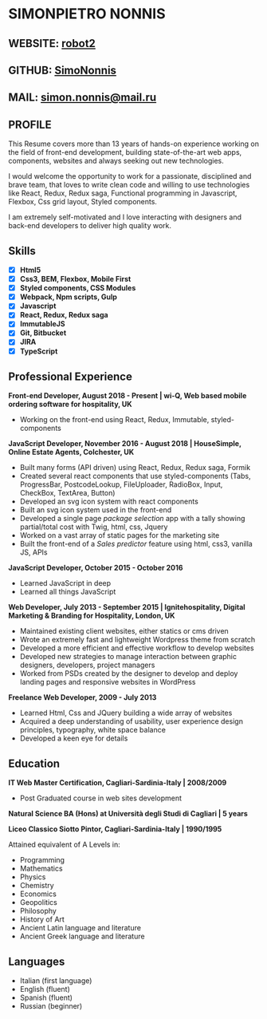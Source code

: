 # SIMONPIETRO NONNIS 

## WEBSITE: [robot2](https://robot2.org/)
## GITHUB: [SimoNonnis](https://github.com/SimoNonnis)
## MAIL: simon.nonnis@mail.ru

## PROFILE

This Resume covers more than 13 years of hands-on experience working on the field of front-end development, 
building state-of-the-art web apps, components, websites and always seeking out new technologies.

I would welcome the opportunity to work for a passionate, disciplined and brave team, that loves to write clean code and willing to use technologies like React, Redux, Redux saga, Functional programming in Javascript, Flexbox, Css grid layout, Styled components.

I am extremely self-motivated and I love interacting with designers and back-end developers to deliver high quality work.

## Skills

- [x] **Html5**
- [x] **Css3, BEM, Flexbox, Mobile First**
- [x] **Styled components, CSS Modules**
- [x] **Webpack, Npm scripts, Gulp**
- [x] **Javascript**
- [x] **React, Redux, Redux saga**
- [x] **ImmutableJS**
- [x] **Git, Bitbucket**
- [x] **JIRA**
- [x] **TypeScript** 
 
## Professional Experience

**Front-end Developer, August 2018 - Present | wi-Q, Web based mobile ordering software for hospitality, UK**

- Working on the front-end using React, Redux, Immutable, styled-components

**JavaScript Developer, November 2016 - August 2018 | HouseSimple, Online Estate Agents, Colchester, UK**

- Built many forms (API driven) using React, Redux, Redux saga, Formik
- Created several react components that use styled-components (Tabs, ProgressBar, PostcodeLookup, FileUploader, RadioBox, Input, CheckBox, TextArea, Button)
- Developed an svg icon system with react components
- Built an svg icon system used in the front-end
- Developed a single page *package selection* app with a tally showing partial/total cost with Twig, html, css, Jquery
- Worked on a vast array of static pages for the marketing site
- Built the front-end of a *Sales predictor* feature using html, css3, vanilla JS, APIs

**JavaScript Developer, October 2015 - October 2016**

- Learned JavaScript in deep
- Learned all things JavaScript

**Web Developer, July 2013 - September 2015 | Ignitehospitality, Digital Marketing & Branding for Hospitality, London, UK**

- Maintained existing client websites, either statics or cms driven
- Wrote an extremely fast and lightweight Wordpress theme from scratch
- Developed a more efficient and effective workflow to develop websites
- Developed new strategies to manage interaction between graphic designers, developers, project managers
- Worked from PSDs created by the designer to develop and deploy landing pages and responsive websites in WordPress

**Freelance Web Developer, 2009 - July 2013**

- Learned Html, Css and JQuery building a wide array of websites
- Acquired a deep understanding of usability, user experience design principles, typography, white space balance
- Developed a keen eye for details

## Education

**IT Web Master Certification, Cagliari-Sardinia-Italy | 2008/2009**

- Post Graduated course in web sites development

**Natural Science BA (Hons) at Università degli Studi di Cagliari | 5 years**

**Liceo Classico Siotto Pintor, Cagliari-Sardinia-Italy | 1990/1995**

Attained equivalent of A Levels in: 
- Programming 
- Mathematics
- Physics
- Chemistry
- Economics
- Geopolitics
- Philosophy 
- History of Art 
- Ancient Latin language and literature
- Ancient Greek language and literature

## Languages

- Italian (first language)
- English (fluent)
- Spanish (fluent)
- Russian (beginner)

